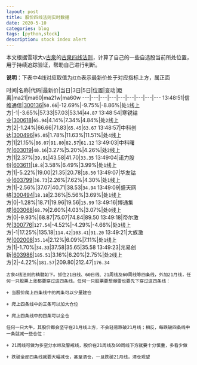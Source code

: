 ```yaml
---
layout: post
title: 股价四线法则实时数据
date: 2020-5-10
categories: blog
tags: [python,stock]
description: stock index alert
---
```



本文根据雪球大v[古泉](https://xueqiu.com/u/7148646888)的[古泉四线法则](https://xueqiu.com/7148646888/130498192)，计算了自己的一些自选股当前所处位置，用于持续追踪验证，帮助自己进行判断。

**说明**：下表中4线对应取值为`红色`表示最新价处于对应指标上方，属正面

时间|名称|代码|最新价|当日|3日|5日|位置|变动|距离|ma21|ma60|ma21w|ma60w
---|---|---|---|---|---|---|---|---
13:48:51|信维通信|[300136](https://xueqiu.com/S/SZ300136)|`50.66`|-12.69%|-9.75%|-8.86%|处`1`线上方|-1|-3.65%|57.33|57.03|53.14|`44.87`
13:48:54|寒锐钴业|[300618](https://xueqiu.com/S/SZ300618)|`65.94`|4.14%|7.34%|4.84%|处`2`线上方|2|-1.24%|66.66|71.83|`65.45`|`63.67`
13:48:57|中科创达|[300496](https://xueqiu.com/S/SZ300496)|`95.05`|1.78%|11.63%|11.51%|处`4`线上方|1|21.15%|`86.07`|`91.80`|`82.57`|`61.12`
13:49:03|中科曙光|[603019](https://xueqiu.com/S/SH603019)|`40.16`|3.27%|5.20%|4.26%|处`2`线上方|1|2.37%|`39.91`|43.58|41.70|`33.35`
13:49:04|诺力股份|[603611](https://xueqiu.com/S/SH603611)|`18.8`|3.58%|6.49%|3.99%|处`1`线上方|1|-5.22%|19.00|21.35|20.78|`18.50`
13:49:07|华友钴业|[603799](https://xueqiu.com/S/SH603799)|`36.73`|2.26%|7.62%|4.30%|处`1`线上方|1|-2.56%|37.07|40.71|38.53|`34.94`
13:49:09|盛天网络|[300494](https://xueqiu.com/S/SZ300494)|`18.18`|2.36%|5.56%|3.69%|处`1`线上方|0|-1.28%|18.71|19.96|19.56|`15.99`
13:49:16|博通集成|[603068](https://xueqiu.com/S/SH603068)|`68.79`|2.60%|4.03%|3.07%|处`0`线上方|0|-9.93%|68.87|75.07|74.84|89.50
13:49:18|帝尔激光|[300776](https://xueqiu.com/S/SZ300776)|`127.54`|-4.52%|-4.29%|-4.66%|处`3`线上方|-1|17.25%|135.18|`114.42`|`103.41`|`91.20`
13:49:21|大族激光|[002008](https://xueqiu.com/S/SZ002008)|`35.14`|2.12%|6.09%|7.11%|处`1`线上方|1|-1.70%|`34.33`|37.58|35.65|35.58
13:49:23|兆易创新|[603986](https://xueqiu.com/S/SH603986)|`185.51`|3.16%|6.20%|2.75%|处`2`线上方|2|-4.22%|`181.57`|209.80|212.47|`176.34`

```
古泉4线法则的精髓如下。抓住21日线、60日线、21周线及60周线等四条线，外加21月线，任何一只股票上涨都要穿过这四条线，任何一只股票要想爆雷也要先下穿过这四条线：

+ 当股价爬上四条线中的两条可以少量建仓

+ 爬上四条线中的三条可以加大仓位

+ 爬上四条线中的四条可以全仓

任何一只大牛，其股价都会坚守在21月线上方，不会轻易跌破21月线；相反，每跌破四条线中一条就减一些仓位：

+ 21周线可做为多空分水岭及警戒线，股价在21周线及60周线下方就要十分慎重，多看少做

+ 跌破全部四条线就要大幅减仓，甚至清仓，一旦跌破21月线，清仓观望
```